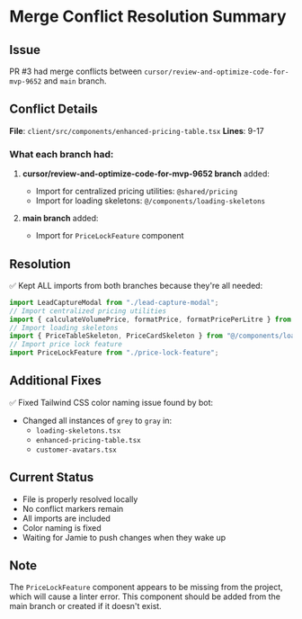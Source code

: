# Merge Conflict Resolution Summary

## Issue
PR #3 had merge conflicts between `cursor/review-and-optimize-code-for-mvp-9652` and `main` branch.

## Conflict Details
**File**: `client/src/components/enhanced-pricing-table.tsx`
**Lines**: 9-17

### What each branch had:
1. **cursor/review-and-optimize-code-for-mvp-9652 branch** added:
   - Import for centralized pricing utilities: `@shared/pricing`
   - Import for loading skeletons: `@/components/loading-skeletons`

2. **main branch** added:
   - Import for `PriceLockFeature` component

## Resolution
✅ Kept ALL imports from both branches because they're all needed:
```typescript
import LeadCaptureModal from "./lead-capture-modal";
// Import centralized pricing utilities
import { calculateVolumePrice, formatPrice, formatPricePerLitre } from "@shared/pricing";
// Import loading skeletons
import { PriceTableSkeleton, PriceCardSkeleton } from "@/components/loading-skeletons";
// Import price lock feature
import PriceLockFeature from "./price-lock-feature";
```

## Additional Fixes
✅ Fixed Tailwind CSS color naming issue found by bot:
- Changed all instances of `grey` to `gray` in:
  - `loading-skeletons.tsx`
  - `enhanced-pricing-table.tsx`
  - `customer-avatars.tsx`

## Current Status
- File is properly resolved locally
- No conflict markers remain
- All imports are included
- Color naming is fixed
- Waiting for Jamie to push changes when they wake up

## Note
The `PriceLockFeature` component appears to be missing from the project, which will cause a linter error. This component should be added from the main branch or created if it doesn't exist.